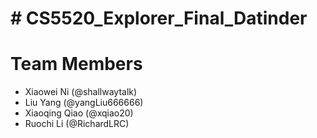 # # CS5520_Explorer_Final_Datinder
# Team Members
- Xiaowei Ni (@shallwaytalk)
- Liu Yang (@yangLiu666666)
- Xiaoqing Qiao (@xqiao20)
- Ruochi Li (@RichardLRC)
